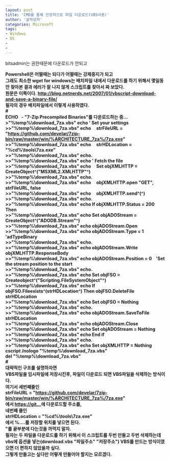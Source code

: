 ```yaml
---
layout: post
title: 'CMD를 통해 안정적으로 파일 다운로드(VBS사용)'
author: '글작성자'
categories: Microsoft
tags:
- Windows
- OS
-
- 
---
```



<script> location.href='https://cafe.naver.com/develoid/867948' ; </script>

<span>bitsadmin는 권한때문에 다운로드가 안되고</span><div><span><b></span></div><div><span>Powershell은 어떨때는 되다가 어떨때는 강제중지가 되고</span></div><div><b></div><div><span>그래도 최소한 wget for windows는 배치파일 내에서 다운로드를 하기 위해서 몇일동안 찾아본 결과 에러가 잘 나지 않게 스크립트를 찾아서 짜 보았다.</span></div><div><b></div><div><span>원문은 이쪽이다.&nbsp;</span><a href="http://blog.netnerds.net/2007/01/vbscript-download-and-save-a-binary-file/"><span>http://blog.netnerds.net/2007/01/vbscript-download-and-save-a-binary-file/</span></a></div><div><b></div><div><b></div><div><span>필자의 경우 배치파일에서 이렇게 사용하였다.</span></div><div><b></div><div><span>#</span></div><div><div><span>ECHO&nbsp; &nbsp;- "7-Zip Precompiled Binaries"를 다운로드하는 중...</span></div><div><span>&gt;"%temp%\download_7za.vbs" echo ' Set your settings</span></div><div><span>&gt;&gt;"%temp%\download_7za.vbs" echo&nbsp; &nbsp; &nbsp;strFileURL = "</span><a href="https://github.com/develar/7zip-bin/raw/master/win/%ARCHITECTURE_7za%/7za.exe"><span>https://github.com/develar/7zip-bin/raw/master/win/%ARCHITECTURE_7za%/7za.exe</span></a><span>"</span></div><div><span>&gt;&gt;"%temp%\download_7za.vbs" echo&nbsp; &nbsp; &nbsp;strHDLocation = "%cd%\tools\7za.exe"</span></div><div><span>&gt;&gt;"%temp%\download_7za.vbs" echo.</span></div><div><span>&gt;&gt;"%temp%\download_7za.vbs" echo ' Fetch the file</span></div><div><span>&gt;&gt;"%temp%\download_7za.vbs" echo&nbsp; &nbsp; &nbsp;Set objXMLHTTP = CreateObject^("MSXML2.XMLHTTP"^)</span></div><div><span>&gt;&gt;"%temp%\download_7za.vbs" echo.</span></div><div><span>&gt;&gt;"%temp%\download_7za.vbs" echo&nbsp; &nbsp; &nbsp;objXMLHTTP.open "GET", strFileURL, false</span></div><div><span>&gt;&gt;"%temp%\download_7za.vbs" echo&nbsp; &nbsp; &nbsp;objXMLHTTP.send^(^)</span></div><div><span>&gt;&gt;"%temp%\download_7za.vbs" echo.</span></div><div><span>&gt;&gt;"%temp%\download_7za.vbs" echo If objXMLHTTP.Status = 200 Then</span></div><div><span>&gt;&gt;"%temp%\download_7za.vbs" echo Set objADOStream = CreateObject^("ADODB.Stream"^)</span></div><div><span>&gt;&gt;"%temp%\download_7za.vbs" echo objADOStream.Open</span></div><div><span>&gt;&gt;"%temp%\download_7za.vbs" echo objADOStream.Type = 1 'adTypeBinary</span></div><div><span>&gt;&gt;"%temp%\download_7za.vbs" echo.</span></div><div><span>&gt;&gt;"%temp%\download_7za.vbs" echo objADOStream.Write objXMLHTTP.ResponseBody</span></div><div><span>&gt;&gt;"%temp%\download_7za.vbs" echo objADOStream.Position = 0&nbsp; &nbsp; 'Set the stream position to the start</span></div><div><span>&gt;&gt;"%temp%\download_7za.vbs" echo.</span></div><div><span>&gt;&gt;"%temp%\download_7za.vbs" echo Set objFSO = Createobject^("Scripting.FileSystemObject"^)</span></div><div><span>&gt;&gt;"%temp%\download_7za.vbs" echo If objFSO.Fileexists^(strHDLocation^) Then objFSO.DeleteFile strHDLocation</span></div><div><span>&gt;&gt;"%temp%\download_7za.vbs" echo Set objFSO = Nothing</span></div><div><span>&gt;&gt;"%temp%\download_7za.vbs" echo.</span></div><div><span>&gt;&gt;"%temp%\download_7za.vbs" echo objADOStream.SaveToFile strHDLocation</span></div><div><span>&gt;&gt;"%temp%\download_7za.vbs" echo objADOStream.Close</span></div><div><span>&gt;&gt;"%temp%\download_7za.vbs" echo Set objADOStream = Nothing</span></div><div><span>&gt;&gt;"%temp%\download_7za.vbs" echo End if</span></div><div><span>&gt;&gt;"%temp%\download_7za.vbs" echo.</span></div><div><span>&gt;&gt;"%temp%\download_7za.vbs" echo Set objXMLHTTP = Nothing</span></div><div><span>cscript /nologo "%temp%\download_7za.vbs"</span></div><div><span>del "%temp%\download_7za.vbs"</span></div></div><div><span>#</span></div><div><b></div><div><b></div><div><span>대략적인 구조를 설명하자면</span></div><div><span>VBS파일을 임시파일에 저장시킨후, 파일이 다운로드 되면 VBS파일을 삭제하는 방식이다.</span></div><div><b></div><div><b></div><div><span>여기서 세번째줄인</span></div><div><span>strFileURL = "<a href="https://github.com/develar/7zip-bin/raw/master/win/%ARCHITECTURE_7za%/7za.exe"><span>https://github.com/develar/7zip-bin/raw/master/win/%ARCHITECTURE_7za%/7za.exe</span></a>"</span></div><div><span><b></span></div><div><span>에서 <a href="https://git...를"><span>https://git...</span></a>에&nbsp;다운로드할 주소를,</span></div><div><span><b></span></div><div><span>네번째 줄인</span></div><div><span>strHDLocation = "%cd%\tools\7za.exe"</span></div><div><span><b></span></div><div><span>에서&nbsp;</span><span>%....를 저장할 위치를 넣으면 된다.</span></div><div><span>"를 끝부분에 다는것을 까먹지 말자.</span></div><div><b></div><div><b></div><div><span>필자는 두 파일을 다운로드를 하기 위해서 이 스크립트를 두번 만들고 두번 삭제하는데</span></div><div><span>vbs에 옵션을 넣는(download.vbs "파일주소" "저장주소") VBS를 만드는 방식이였으면 더 편하지 않았을까 싶다.</span></div><div><span>그렇게 만들고는 싶다만 어떻게 만들어야 할지는 모르겠다.</span></div>
